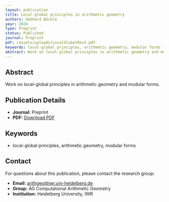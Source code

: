 ```yaml
---
layout: publication
title: Local-global principles in arithmetic geometry
authors: Gebhard Böckle
year: 2024
type: Preprint
status: Published
journal: Preprint
pdf: /assets/uploads/LocalGlobalRev3.pdf
keywords: local-global principles, arithmetic geometry, modular forms
abstract: Work on local-global principles in arithmetic geometry and modular forms.
---
```


## Abstract

Work on local-global principles in arithmetic geometry and modular forms.

## Publication Details

- **Journal:** Preprint
- **PDF:** [Download PDF](/assets/uploads/LocalGlobalRev3.pdf)

## Keywords

- local-global principles, arithmetic geometry, modular forms


## Contact

For questions about this publication, please contact the research group:
- **Email:** arithgeo@iwr.uni-heidelberg.de
- **Group:** AG Computational Arithmetic Geometry
- **Institution:** Heidelberg University, IWR